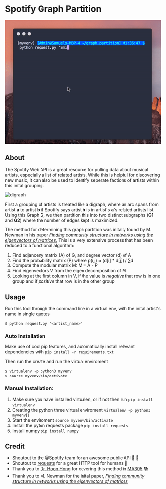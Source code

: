 # Spotify Graph Partition

![GitHub Logo](/img/demo.gif)

## About

The Spotify Web API is a great resource for pulling data about musical artists, especially a list of related artists. While this is helpful for discovering new music, it can also be used to identify seperate factions of artists within this inital grouping. 

![digraph](https://qph.fs.quoracdn.net/main-qimg-0563516a0d43b1653e59ce5c838d9b46)

First a grouping of artists is treated like a digraph, where an arc spans from artist **a** to artist **b** if Spotify says artist **b** is in artist's **a**'s related artists list. Using this Graph **G**, we then partition this into two distinct subgraphs (**G1** and **G2**) where the number of edges kept is maximized. 

The method for determining this graph partition was initally found by M. Newman in his paper *[Finding community structure in networks using the eigenvectors of matrices.](https://arxiv.org/pdf/physics/0605087v3.pdf)* This is a very extensive process that has been reduced to a functional algorithm: 
1. Find adjanceny matrix (A) of G, and degree vector (d) of A
2. Find the probability matrix (P) where p(i,j) ≈ (d[i] * d[j]) / ∑d
3. Compute the modular matrix M: M = A - P
4. Find eigenvectors V from the eigen decomposition of M
5. Looking at the first column in V, if the value is *negative* that row is in one group and if *positive* that row is in the other group

## Usage

Run this tool through the command line in a virtual env, with the inital artist's name in single quotes 
```shell
$ python request.py '<artist_name>'
```

### Auto Installation

Make use of cool pip features, and automatically install relevant dependencies with `pip install -r requirements.txt`

Then run the create and run the virtual enviroment
```shell
$ virtualenv -p python3 myvenv
$ source myvenv/bin/activate
```

### Manual Installation:

1. Make sure you have installed virtualen, or if not then run `pip install virtualenv`
2. Creating the python three virtual enviroment
 `virtualenv -p python3 myvenv`[]
3. Start the enviroment `source myvenv/bin/activate`
4. Install the pyton requests package `pip install requests`
5. Install numpy `pip install numpy`

## Credit 
- Shoutout to the @Spotify team for an awesome public API :musical_note: :cake:
- Shoutout to [requests](https://github.com/requests) for a great HTTP tool for humans :tada:
- Thank you to [Dr. Hoon Hong](http://www4.ncsu.edu/~hong/) for covering this method in [MA305](http://www4.ncsu.edu/~hong/MA305/syllabus.html) :books:
- Thank you to M. Newman for the inital paper, *[Finding community structure in networks using the eigenvectors of matrices](https://arxiv.org/pdf/physics/0605087v3.pdf)*
